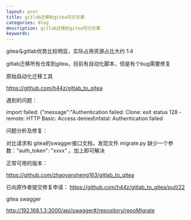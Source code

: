 ```yaml
---
layout: post
title: gitlab迁移到gitea可行方案
categories: Blog
description: gitlab迁移到gitea可行方案
keywords: 
---
```

gitea与gitlab优势比较明显，实际占用资源占比大约 1:4

gitlab迁移所有仓库到gitea，目前有自动化脚本，但是有个bug需要修复

原始自动化迁移工具

https://github.com/h44z/gitlab_to_gitea

遇到的问题：

import failed: {"message":"Authentication failed: Clone: exit status 128 - remote: HTTP Basic: Access denied\nfatal: Authentication failed

问题分析及修复：

对比请求和 gitea的swagger接口文档，发现文件 migrate.py 缺少一个参数："auth_token": "xxxx"   。加上即可解决

 

正常可用的版本：

https://github.com/zhaoyansheng163/gitlab_to_gitea

 
已向原作者提交修复申请： https://github.com/h44z/gitlab_to_gitea/pull/22

 

gitea swagger

http://192.168.1.3:3000/api/swagger#/repository/repoMigrate

